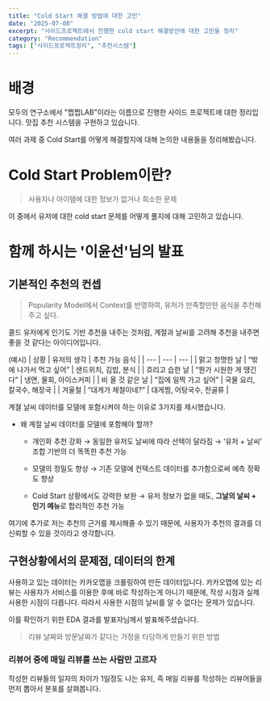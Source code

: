 ```yaml
---
title: "Cold Start 해결 방법에 대한 고민"
date: "2025-07-08"
excerpt: "사이드프로젝트에서 진행한 cold start 해결방안에 대한 고민들 정리"
category: "Recommendation"
tags: ["사이드프로젝트정리", "추천시스템"]
---
```


# 배경

모두의 연구소에서 "쩝쩝LAB"이라는 이름으로 진행한 사이드 프로젝트에 대한 정리입니다.
맛집 추천 시스템을 구현하고 있습니다.

여러 과제 중 Cold Start를 어떻게 해결할지에 대해 논의한 내용들을 정리해봤습니다.

# Cold Start Problem이란?

> 사용자나 아이템에 대한 정보가 없거나 희소한 문제

이 중에서 유저에 대한 cold start 문제를 어떻게 풀지에 대해 고민하고 있습니다.

# 함께 하시는 '이윤선'님의 발표

## 기본적인 추천의 컨셉

> Popularity Model에서 Context를 반영하여, 유저가 만족할만한 음식을 추천해주고 싶다.   

콜드 유저에게 인기도 기반 추천을 내주는 것처럼, 계절과 날씨를 고려해 추천을 내주면 좋을 것 같다는 아이디어입니다.

(예시)
| 상황 | 유저의 생각 | 추천 가능 음식 |
| --- | --- | --- |
| 맑고 청명한 날 | “밖에 나가서 먹고 싶어” | 샌드위치, 김밥, 분식 |
| 흐리고 습한 날 | “뭔가 시원한 게 땡긴다” | 냉면, 물회, 아이스커피 |
| 비 올 것 같은 날 | “집에 일찍 가고 싶어” | 국물 요리, 칼국수, 해장국 |
| 겨울철 | “대게가 제철이네?” | 대게찜, 어탕국수, 전골류 |

계졀 날씨 데이터를 모델에 포함시켜야 하는 이유로 3가지를 제시했습니다.


- 왜 계절 날씨 데이터를 모델에 포함해야 할까?
    - 개인화 추천 강화
        → 동일한 유저도 날씨에 따라 선택이 달라짐
        → ‘유저 + 날씨’ 조합 기반의 더 똑똑한 추천 가능
        
    - 모델의 정밀도 향상
        → 기존 모델에 컨텍스트 데이터를 추가함으로써 예측 정확도 향상
    
    - Cold Start 상황에서도 강력한 보완
        → 유저 정보가 없을 때도, **그날의 날씨 + 인기 메뉴**로 합리적인 추천 가능


여기에 추가로 저는 추천의 근거를 제시해줄 수 있기 때문에, 사용자가 추천의 결과를 더 신뢰할 수 있을 것이라고 생각합니다.


## 구현상황에서의 문제점, 데이터의 한계

사용하고 있는 데이터는 카카오맵을 크롤링하여 만든 데이터입니다.
카카오맵에 있는 리뷰는 사용자가 서비스를 이용한 후에 바로 작성하는게 아니기 때문에, 작성 시점과 실제 사용한 시점이 다릅니다.
따라서 사용한 시점의 날씨를 알 수 없다는 문제가 있습니다.

이를 확인하기 위한 EDA 결과를 발표자님께서 발표해주셨습니다.

> 리뷰 날짜와 방문날짜가 같다는 가정을 타당하게 만들기 위한 방법

### 리뷰어 중에 매일 리뷰를 쓰는 사람만 고르자

작성한 리뷰들의 일자의 차이가 1일정도 나는 유저, 즉 매일 리뷰를 작성하는 리뷰어들을 먼저 뽑아서 분포를 살펴봅니다.

